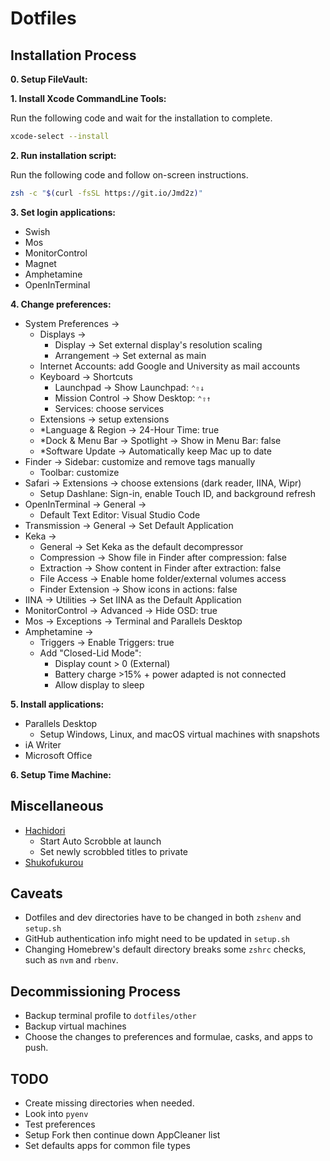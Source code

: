 # Dotfiles

## Installation Process

**0. Setup FileVault:**

**1. Install Xcode CommandLine Tools:**

Run the following code and wait for the installation to complete.

```sh
xcode-select --install
```

**2. Run installation script:**

Run the following code and follow on-screen instructions.

```sh
zsh -c "$(curl -fsSL https://git.io/Jmd2z)"
```

**3. Set login applications:**

- Swish
- Mos
- MonitorControl
- Magnet
- Amphetamine
- OpenInTerminal

**4. Change preferences:**

- System Preferences ->
  - Displays ->
    - Display -> Set external display's resolution scaling
    - Arrangement -> Set external as main
  - Internet Accounts: add Google and University as mail accounts
  - Keyboard -> Shortcuts
    - Launchpad -> Show Launchpad: `⌃⇧↓`
    - Mission Control -> Show Desktop: `⌃⇧↑`
    - Services: choose services
  - Extensions -> setup extensions
  - *Language & Region -> 24-Hour Time: true
  - *Dock & Menu Bar -> Spotlight -> Show in Menu Bar: false
  - *Software Update -> Automatically keep Mac up to date
- Finder -> Sidebar: customize and remove tags manually
  - Toolbar: customize
- Safari -> Extensions -> choose extensions (dark reader, IINA, Wipr)
  - Setup Dashlane: Sign-in, enable Touch ID, and background refresh
- OpenInTerminal -> General ->
  - Default Text Editor: Visual Studio Code
- Transmission -> General -> Set Default Application
- Keka ->
  - General -> Set Keka as the default decompressor
  - Compression -> Show file in Finder after compression: false
  - Extraction -> Show content in Finder after extraction: false
  - File Access -> Enable home folder/external volumes access
  - Finder Extension -> Show icons in actions: false
- IINA -> Utilities -> Set IINA as the Default Application
- MonitorControl -> Advanced -> Hide OSD: true
- Mos -> Exceptions -> Terminal and Parallels Desktop
- Amphetamine ->
  - Triggers -> Enable Triggers: true
  - Add "Closed-Lid Mode":
    - Display count > 0 (External)
    - Battery charge >15% + power adapted is not connected
    - Allow display to sleep

**5. Install applications:**

- Parallels Desktop
  - Setup Windows, Linux, and macOS virtual machines with snapshots
- iA Writer
- Microsoft Office

**6. Setup Time Machine:**

## Miscellaneous

- [Hachidori](https://malupdaterosx.moe/hachidori/)
  - Start Auto Scrobble at launch
  - Set newly scrobbled titles to private
- [Shukofukurou](https://malupdaterosx.moe/shukofukurou-for-macos/)

## Caveats

- Dotfiles and dev directories have to be changed in both `zshenv` and `setup.sh`
- GitHub authentication info might need to be updated in `setup.sh`
- Changing Homebrew's default directory breaks some `zshrc` checks, such as `nvm` and `rbenv`.

## Decommissioning Process

- Backup terminal profile to `dotfiles/other`
- Backup virtual machines
- Choose the changes to preferences and formulae, casks, and apps to push.

## TODO

- Create missing directories when needed.
- Look into `pyenv`
- Test preferences
- Setup Fork then continue down AppCleaner list
- Set defaults apps for common file types
